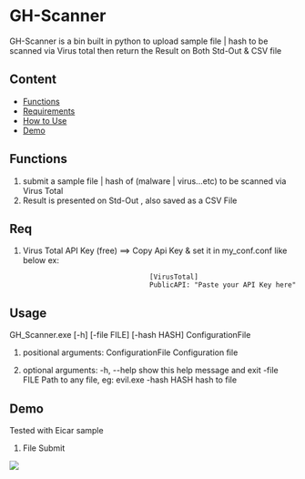 # GH-Scanner
GH-Scanner is a bin built in python to upload sample file | hash to be scanned via Virus total then return the Result on Both Std-Out &amp; CSV file

## Content 
* [Functions](#Functions) 
* [Requirements](#Req)  
* [How to Use](#Usage)  
* [Demo](#Demo)  
  
## Functions  
1) submit a sample file | hash of  (malware | virus...etc) to be scanned via Virus Total   
2) Result is presented on Std-Out , also saved as a CSV File
  
## Req  
1) Virus Total API Key (free)  ==> Copy Api Key & set it in my_conf.conf like below ex:

                                      [VirusTotal]
                                      PublicAPI: "Paste your API Key here"
  
## Usage  
GH_Scanner.exe [-h] [-file FILE] [-hash HASH] ConfigurationFile

1) positional arguments:
  ConfigurationFile  Configuration file
  
2) optional arguments:
  -h, --help         show this help message and exit
  -file FILE         Path to any file, eg: evil.exe
  -hash HASH         hash to file

## Demo 
Tested with Eicar sample
1) File Submit 


![](https://media.giphy.com/media/p5oGiaN01znIdmGUeV/giphy.gif)

